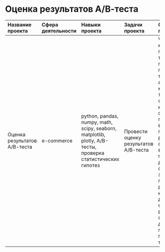 # Оценка результатов А/В-теста
| Название проекта | Сфера деятельности | Навыки проекта | Задачи проекта | Описание проекта | Ссылка | Статус проекта |
| :--------------- | :------- | :------- | :--------------- | :------------------- | :----- | :----- |
| Оценка результатов А/В-теста | e-commerce | python, pandas, numpy, math, scipy, seaborn, matplotlib, plotly, A/B-тесты, проверка статистических гипотез | Провести оценку результатов А/В-теста | Чтобы оценить корректность проведения теста, я проверила пересечение тестовой аудитории с конкурирующим тестом, и совпадение теста и маркетинговых событий, другие проблемы временных границ теста. По результатам оценки выяснилось, что предоставленные данные не соответствуют заявленному ТЗ, поэтому результаты теста искажены, доверять им не стоит. Мною рекомендовано скорректировать данные под ТЗ и провести новую проверку А/В-теста. | [AB_test_project][1] | Завершен |

[1]:https://github.com/baconanna/Portfolio/blob/main/AB_test_project/
